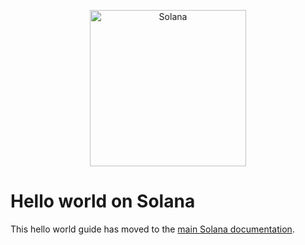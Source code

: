 <p align="center">
  <a href="https://solana.com">
    <img alt="Solana" src="https://i.imgur.com/uBVzyX3.png" width="250" />
  </a>
</p>

# Hello world on Solana

This hello world guide has moved to the [main Solana documentation](https://docs.solana.com/getstarted/rust).
